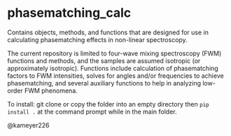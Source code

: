 # phasematching_calc

Contains objects, methods, and functions that are designed for use in calculating phasematching effects in non-linear spectroscopy.

The current repository is limited to four-wave mixing spectroscopy (FWM) functions and methods, and the samples are assumed isotropic (or approximately isotropic).   Functions include calculation of phasematching factors to FWM intensities, solves for angles and/or frequencies to achieve phasematching, and several auxiliary functions to help in analyzing low-order FWM phenomena.  

To install:   git clone or copy the folder into an empty directory then ``pip install .`` at the command prompt while in the main folder.

@kameyer226
